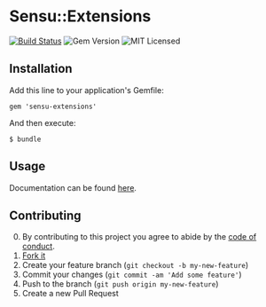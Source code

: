 # Sensu::Extensions

[![Build Status](https://travis-ci.org/sensu/sensu-extensions.svg?branch=master)](https://travis-ci.org/sensu/sensu-extensions)
![Gem Version](https://img.shields.io/gem/v/sensu-extensions.svg)
![MIT Licensed](https://img.shields.io/github/license/sensu/sensu.svg)

## Installation

Add this line to your application's Gemfile:

    gem 'sensu-extensions'

And then execute:

    $ bundle

## Usage

Documentation can be found [here](http://rubydoc.info/github/sensu/sensu-extensions/Sensu/Extensions).

## Contributing

0. By contributing to this project you agree to abide by the [code of conduct](https://sensuapp.org/conduct).
1. [Fork it](https://github.com/sensu/sensu-extensions/fork)
2. Create your feature branch (`git checkout -b my-new-feature`)
3. Commit your changes (`git commit -am 'Add some feature'`)
4. Push to the branch (`git push origin my-new-feature`)
5. Create a new Pull Request
